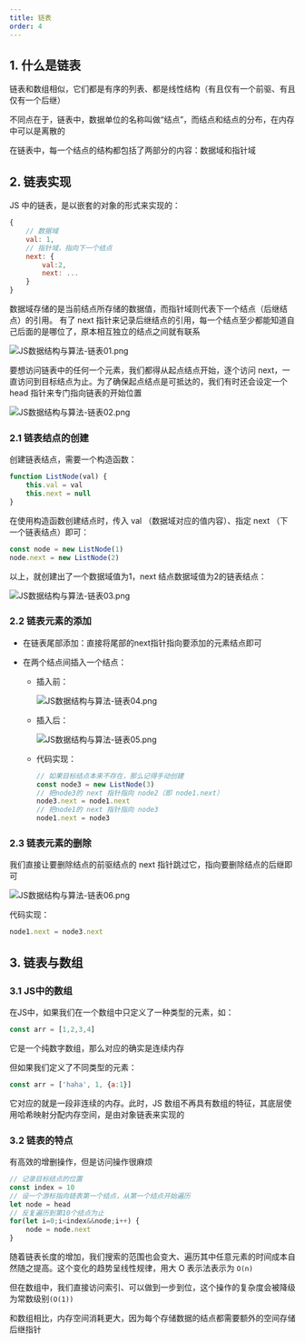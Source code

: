 ```yaml
---
title: 链表
order: 4
---
```


## 1. 什么是链表

链表和数组相似，它们都是有序的列表、都是线性结构（有且仅有一个前驱、有且仅有一个后继）

不同点在于，链表中，数据单位的名称叫做“结点”，而结点和结点的分布，在内存中可以是离散的

在链表中，每一个结点的结构都包括了两部分的内容：数据域和指针域

## 2. 链表实现

JS 中的链表，是以嵌套的对象的形式来实现的：

```js
{
    // 数据域
    val: 1,
    // 指针域，指向下一个结点
    next: {
        val:2,
        next: ...
    }
}  
```

数据域存储的是当前结点所存储的数据值，而指针域则代表下一个结点（后继结点）的引用。 有了 next 指针来记录后继结点的引用，每一个结点至少都能知道自己后面的是哪位了，原本相互独立的结点之间就有联系

![JS数据结构与算法-链表01.png](https://zhf-picture.oss-cn-qingdao.aliyuncs.com/my-img/JS数据结构与算法-链表01.png)

要想访问链表中的任何一个元素，我们都得从起点结点开始，逐个访问 next，一直访问到目标结点为止。为了确保起点结点是可抵达的，我们有时还会设定一个 head 指针来专门指向链表的开始位置

![JS数据结构与算法-链表02.png](https://zhf-picture.oss-cn-qingdao.aliyuncs.com/my-img/JS数据结构与算法-链表02.png)

### 2.1 链表结点的创建

创建链表结点，需要一个构造函数：

```js
function ListNode(val) {
    this.val = val
    this.next = null
}
```

在使用构造函数创建结点时，传入 val （数据域对应的值内容）、指定 next （下一个链表结点）即可：

```js
const node = new ListNode(1)  
node.next = new ListNode(2)
```

以上，就创建出了一个数据域值为1，next 结点数据域值为2的链表结点：

![JS数据结构与算法-链表03.png](https://zhf-picture.oss-cn-qingdao.aliyuncs.com/my-img/JS数据结构与算法-链表03.png)

### 2.2 链表元素的添加

+ 在链表尾部添加：直接将尾部的next指针指向要添加的元素结点即可

+ 在两个结点间插入一个结点：

  + 插入前：

    ![JS数据结构与算法-链表04.png](https://zhf-picture.oss-cn-qingdao.aliyuncs.com/my-img/JS数据结构与算法-链表04.png)

  + 插入后：

    ![JS数据结构与算法-链表05.png](https://zhf-picture.oss-cn-qingdao.aliyuncs.com/my-img/JS数据结构与算法-链表05.png)

  + 代码实现：

    ```js
    // 如果目标结点本来不存在，那么记得手动创建
    const node3 = new ListNode(3)     
    // 把node3的 next 指针指向 node2（即 node1.next）
    node3.next = node1.next
    // 把node1的 next 指针指向 node3
    node1.next = node3
    ```


### 2.3 链表元素的删除

我们直接让要删除结点的前驱结点的 next 指针跳过它，指向要删除结点的后继即可

![JS数据结构与算法-链表06.png](https://zhf-picture.oss-cn-qingdao.aliyuncs.com/my-img/JS数据结构与算法-链表06.png)

代码实现：

```js
node1.next = node3.next
```

## 3. 链表与数组

### 3.1 JS中的数组

在JS中，如果我们在一个数组中只定义了一种类型的元素，如：

```js
const arr = [1,2,3,4]
```

它是一个纯数字数组，那么对应的确实是连续内存

但如果我们定义了不同类型的元素：

```js
const arr = ['haha', 1, {a:1}]
```

它对应的就是一段非连续的内存。此时，JS 数组不再具有数组的特征，其底层使用哈希映射分配内存空间，是由对象链表来实现的

### 3.2 链表的特点

有高效的增删操作，但是访问操作很麻烦

```js
// 记录目标结点的位置
const index = 10  
// 设一个游标指向链表第一个结点，从第一个结点开始遍历
let node = head  
// 反复遍历到第10个结点为止
for(let i=0;i<index&&node;i++) {
    node = node.next
}
```

随着链表长度的增加，我们搜索的范围也会变大、遍历其中任意元素的时间成本自然随之提高。这个变化的趋势呈线性规律，用大 O 表示法表示为 `O(n)`

但在数组中，我们直接访问索引、可以做到一步到位，这个操作的复杂度会被降级为常数级别`(O(1))`

和数组相比，内存空间消耗更大，因为每个存储数据的结点都需要额外的空间存储后继指针
